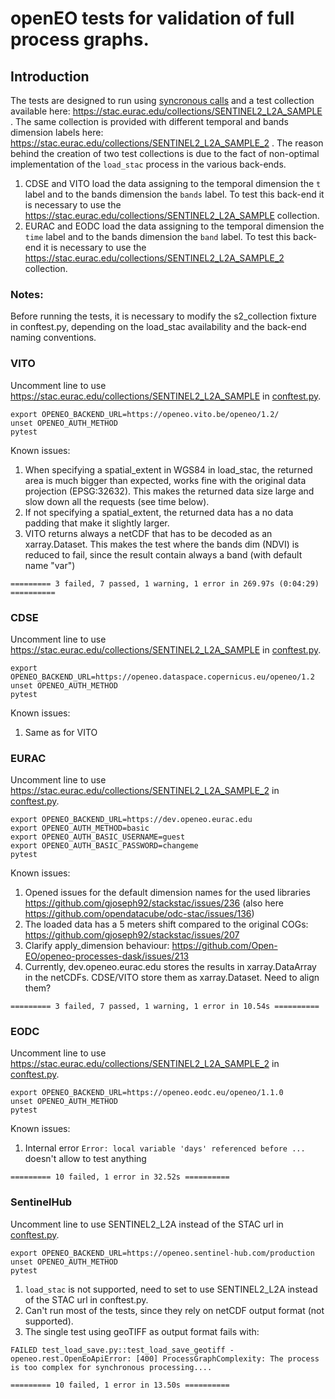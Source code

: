 # openEO tests for validation of full process graphs.

## Introduction

The tests are designed to run using [syncronous calls](https://open-eo.github.io/openeo-python-client/basics.html#download-synchronously) and a test collection available here: https://stac.eurac.edu/collections/SENTINEL2_L2A_SAMPLE . The same collection is provided with different temporal and bands dimension labels here: https://stac.eurac.edu/collections/SENTINEL2_L2A_SAMPLE_2 .
The reason behind the creation of two test collections is due to the fact of non-optimal implementation of the `load_stac` process in the various back-ends.
1. CDSE and VITO load the data assigning to the temporal dimension the `t` label and to the bands dimension the `bands` label. To test this back-end it is necessary to use the https://stac.eurac.edu/collections/SENTINEL2_L2A_SAMPLE collection.
2. EURAC and EODC load the data assigning to the temporal dimension the `time` label and to the bands dimension the `band` label. To test this back-end it is necessary to use the https://stac.eurac.edu/collections/SENTINEL2_L2A_SAMPLE_2 collection.

### Notes:

Before running the tests, it is necessary to modify the s2_collection fixture in conftest.py, depending on the load_stac availability and the back-end naming conventions.


### VITO

Uncomment line to use https://stac.eurac.edu/collections/SENTINEL2_L2A_SAMPLE in [conftest.py](https://github.com/Open-EO/openeo-test-suite/blob/main/src/openeo_test_suite/tests/workflows/conftest.py).

```
export OPENEO_BACKEND_URL=https://openeo.vito.be/openeo/1.2/
unset OPENEO_AUTH_METHOD
pytest
```

Known issues:
1. When specifying a spatial_extent in WGS84 in load_stac, the returned area is much bigger than expected, works fine with the original data projection (EPSG:32632). This makes the returned data size large and slow down all the requests (see time below).
2. If not specifying a spatial_extent, the returned data has a no data padding that make it slightly larger.
3. VITO returns always a netCDF that has to be decoded as an xarray.Dataset. This makes the test where the bands dim (NDVI) is reduced to fail, since the result contain always a band (with default name "var")

`========= 3 failed, 7 passed, 1 warning, 1 error in 269.97s (0:04:29) ==========`

### CDSE

Uncomment line to use https://stac.eurac.edu/collections/SENTINEL2_L2A_SAMPLE in [conftest.py](https://github.com/Open-EO/openeo-test-suite/blob/main/src/openeo_test_suite/tests/workflows/conftest.py).

```
export OPENEO_BACKEND_URL=https://openeo.dataspace.copernicus.eu/openeo/1.2
unset OPENEO_AUTH_METHOD
pytest
```
Known issues:
1. Same as for VITO

### EURAC

Uncomment line to use https://stac.eurac.edu/collections/SENTINEL2_L2A_SAMPLE_2 in [conftest.py](https://github.com/Open-EO/openeo-test-suite/blob/main/src/openeo_test_suite/tests/workflows/conftest.py).

```
export OPENEO_BACKEND_URL=https://dev.openeo.eurac.edu
export OPENEO_AUTH_METHOD=basic
export OPENEO_AUTH_BASIC_USERNAME=guest
export OPENEO_AUTH_BASIC_PASSWORD=changeme
pytest
```

Known issues:
1. Opened issues for the default dimension names for the used libraries https://github.com/gjoseph92/stackstac/issues/236 (also here https://github.com/opendatacube/odc-stac/issues/136)
2. The loaded data has a 5 meters shift compared to the original COGs: https://github.com/gjoseph92/stackstac/issues/207
3. Clarify apply_dimension behaviour: https://github.com/Open-EO/openeo-processes-dask/issues/213
4. Currently, dev.openeo.eurac.edu stores the results in xarray.DataArray in the netCDFs. CDSE/VITO store them as xarray.Dataset. Need to align them?

`========= 3 failed, 7 passed, 1 warning, 1 error in 10.54s ==========`

### EODC

Uncomment line to use https://stac.eurac.edu/collections/SENTINEL2_L2A_SAMPLE_2 in [conftest.py](https://github.com/Open-EO/openeo-test-suite/blob/main/src/openeo_test_suite/tests/workflows/conftest.py).

```
export OPENEO_BACKEND_URL=https://openeo.eodc.eu/openeo/1.1.0
unset OPENEO_AUTH_METHOD
pytest
```

Known issues:
1. Internal error ` Error: local variable 'days' referenced before ...
` doesn't allow to test anything

`========= 10 failed, 1 error in 32.52s ==========`

### SentinelHub

Uncomment line to use SENTINEL2_L2A instead of the STAC url in [conftest.py](https://github.com/Open-EO/openeo-test-suite/blob/main/src/openeo_test_suite/tests/workflows/conftest.py).

```
export OPENEO_BACKEND_URL=https://openeo.sentinel-hub.com/production
unset OPENEO_AUTH_METHOD
pytest
```

1. `load_stac` is not supported, need to set to use SENTINEL2_L2A instead of the STAC url in conftest.py.
2. Can't run most of the tests, since they rely on netCDF output format (not supported).
3. The single test using geoTIFF as output format fails with:
```
FAILED test_load_save.py::test_load_save_geotiff - openeo.rest.OpenEoApiError: [400] ProcessGraphComplexity: The process is too complex for synchronous processing....
```

`========= 10 failed, 1 error in 13.50s ==========`
